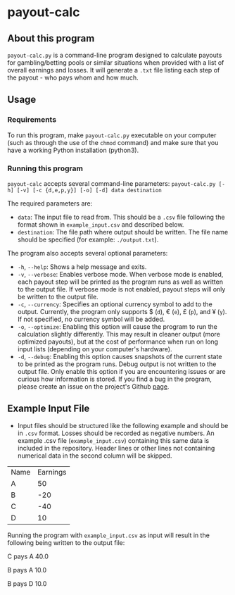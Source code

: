 # payout-calc

## About this program
`payout-calc.py` is a command-line program designed to calculate payouts for gambling/betting pools or similar situations when provided with a list of overall earnings and losses. It will generate a `.txt` file listing each step of the payout - who pays whom and how much. 

## Usage

### Requirements
To run this program, make `payout-calc.py` executable on your computer (such as through the use of the `chmod` command) and make sure that you have a working Python installation (python3). 

### Running this program
`payout-calc` accepts several command-line parameters: `payout-calc.py [-h] [-v] [-c {d,e,p,y}] [-o] [-d] data destination`

The required parameters are: 
- `data`: The input file to read from. This should be a `.csv` file following the format shown in `example_input.csv` and described below.
- `destination`: The file path where output should be written. The file name should be specified (for example: `./output.txt`).

The program also accepts several optional parameters:
- `-h`, `--help`: Shows a help message and exits.
- `-v`, `--verbose`: Enables verbose mode. When verbose mode is enabled, each payout step will be printed as the program runs as well as written to the output file. If verbose mode is not enabled, payout steps will only be written to the output file.
- `-c`, `--currency`: Specifies an optional currency symbol to add to the output. Currently, the program only supports $ (`d`), € (`e`), £ (`p`), and ¥ (`y`). If not specified, no currency symbol will be added.
- `-o`, `--optimize`: Enabling this option will cause the program to run the calculation slightly differently. This may result in cleaner output (more optimized payouts), but at the cost of performance when run on long input lists (depending on your computer's hardware).
- `-d`, `--debug`: Enabling this option causes snapshots of the current state to be printed as the program runs. Debug output is not written to the output file. Only enable this option if you are encountering issues or are curious how information is stored. If you find a bug in the program, please create an issue on the project's Github [page](https://github.com/oliverhalberg/payout-calc).


## Example Input File
- Input files should be structured like the following example and should be in `.csv` format. Losses should be recorded as negative numbers. An example .csv file (`example_input.csv`) containing this same data is included in the repository. Header lines or other lines not containing numerical data in the second column will be skipped.

<table>
<tr>
<td>Name</td><td>Earnings</td>
</tr>
<tr>
<td>A</td><td>50</td>
</tr>
<tr>
<td>B</td><td>-20</td>
</tr>
<tr>
<td>C</td><td>-40</td>
</tr>
<tr>
<td>D</td><td>10</td>
</tr>
</table>

Running the program with `example_input.csv` as input will result in the following being written to the output file:

C pays A 40.0

B pays A 10.0

B pays D 10.0